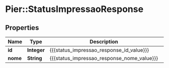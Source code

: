 # Pier::StatusImpressaoResponse

## Properties
Name | Type | Description | Notes
------------ | ------------- | ------------- | -------------
**id** | **Integer** | {{{status_impressao_response_id_value}}} | [optional] 
**nome** | **String** | {{{status_impressao_response_nome_value}}} | [optional] 



